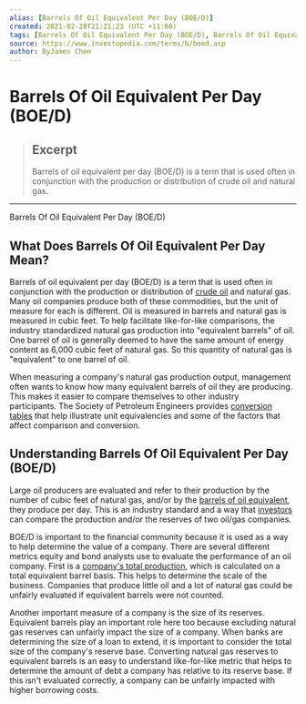 ```yaml
---
alias: [Barrels Of Oil Equivalent Per Day (BOE/D)]
created: 2021-02-28T21:21:23 (UTC +11:00)
tags: [Barrels Of Oil Equivalent Per Day (BOE/D), Barrels Of Oil Equivalent Per Day (BOE/D)]
source: https://www.investopedia.com/terms/b/boed.asp
author: ByJames Chen
---
```


# Barrels Of Oil Equivalent Per Day (BOE/D)

> ## Excerpt
> Barrels of oil equivalent per day (BOE/D) is a term that is used often in conjunction with the production or distribution of crude oil and natural gas.

---

Barrels Of Oil Equivalent Per Day (BOE/D)
## What Does Barrels Of Oil Equivalent Per Day Mean?

Barrels of oil equivalent per day (BOE/D) is a term that is used often in conjunction with the production or distribution of [crude oil](https://www.investopedia.com/terms/c/crude-oil.asp) and natural gas. Many oil companies produce both of these commodities, but the unit of measure for each is different. Oil is measured in barrels and natural gas is measured in cubic feet. To help facilitate like-for-like comparisons, the industry standardized natural gas production into "equivalent barrels" of oil. One barrel of oil is generally deemed to have the same amount of energy content as 6,000 cubic feet of natural gas. So this quantity of natural gas is "equivalent" to one barrel of oil.

When measuring a company's natural gas production output, management often wants to know how many equivalent barrels of oil they are producing. This makes it easier to compare themselves to other industry participants. The Society of Petroleum Engineers provides [conversion tables](http://www.spe.org/industry/unit-conversion-factors.php) that help illustrate unit equivalencies and some of the factors that affect comparison and conversion.

## Understanding Barrels Of Oil Equivalent Per Day (BOE/D)

Large oil producers are evaluated and refer to their production by the number of cubic feet of natural gas, and/or by the [barrels of oil equivalent](https://www.investopedia.com/terms/b/barrelofoilequivalent.asp), they produce per day. This is an industry standard and a way that [investors](https://www.investopedia.com/terms/i/investor.asp) can compare the production and/or the reserves of two oil/gas companies.

BOE/D is important to the financial community because it is used as a way to help determine the value of a company. There are several different metrics equity and bond analysts use to evaluate the performance of an oil company. First is a [company's total production](https://www.investopedia.com/ask/answers/061115/how-does-oil-and-gas-company-measure-and-state-its-production.asp), which is calculated on a total equivalent barrel basis. This helps to determine the scale of the business. Companies that produce little oil and a lot of natural gas could be unfairly evaluated if equivalent barrels were not counted.

Another important measure of a company is the size of its reserves. Equivalent barrels play an important role here too because excluding natural gas reserves can unfairly impact the size of a company. When banks are determining the size of a loan to extend, it is important to consider the total size of the company's reserve base. Converting natural gas reserves to equivalent barrels is an easy to understand like-for-like metric that helps to determine the amount of debt a company has relative to its reserve base. If this isn't evaluated correctly, a company can be unfairly impacted with higher borrowing costs.
